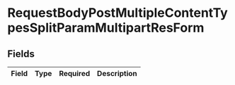 # RequestBodyPostMultipleContentTypesSplitParamMultipartResForm


## Fields

| Field       | Type        | Required    | Description |
| ----------- | ----------- | ----------- | ----------- |